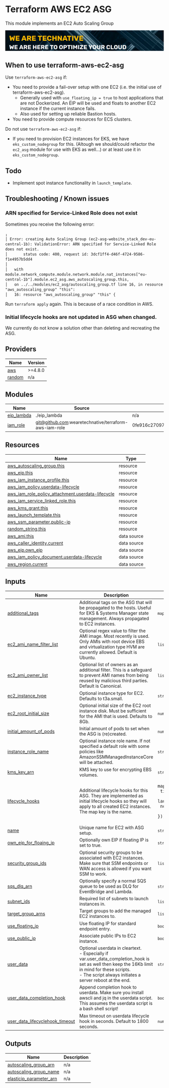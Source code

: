 # Terraform AWS EC2 ASG

This module implements an EC2 Auto Scaling Group

[![](we-are-technative.png)](https://www.technative.nl)

## When to use terraform-aws-ec2-asg

Use `terraform-aws-ec2-asg` if:

- You need to provide a fail-over setup with one EC2 (i.e. the initial use of terraform-aws-ec2-asg).
  - Generally used with `use_floating_ip = true` to host applications that are
    not Dockerized. An EIP will be used and floats to another EC2 instance if
    the current instance fails.
  - Also used for setting up reliable Bastion hosts.
- You need to provide compute resources for ECS clusters.

Do not use `terraform-aws-ec2-asg` if:

- If you need to provision EC2 instances for EKS, we have `eks_custom_nodegroup` for this. (Altough we should/could refactor the `ec2_asg` module for use with EKS as well...) or at least use it in `eks_custom_nodegroup`.

## Todo

- Implement spot instance functionality in `launch_template`.

## Troubleshooting / Known issues

### ARN specified for Service-Linked Role does not exist

Sometimes you receive the following error:

```
╷
│ Error: creating Auto Scaling Group (ec2-asg-website_stack_dev-eu-central-1b): ValidationError: ARN specified for Service-Linked Role does not exist.
│       status code: 400, request id: 3dcf1ff4-d46f-4724-9586-f1e4957b5dd4
│
│   with module.network_compute.module.network.module.nat_instances["eu-central-1b"].module.ec2_asg.aws_autoscaling_group.this,
│   on ../../modules/ec2_asg/autoscaling_group.tf line 16, in resource "aws_autoscaling_group" "this":
│   16: resource "aws_autoscaling_group" "this" {
```

Run `terraform apply` again. This is because of a race condition in AWS.


### Initial lifecycle hooks are not updated in ASG when changed.

We currently do not know a solution other than deleting and recreating the ASG.

<!-- BEGIN_TF_DOCS -->
## Providers

| Name | Version |
|------|---------|
| <a name="provider_aws"></a> [aws](#provider\_aws) | >=4.8.0 |
| <a name="provider_random"></a> [random](#provider\_random) | n/a |

## Modules

| Name | Source | Version |
|------|--------|---------|
| <a name="module_eip_lambda"></a> [eip\_lambda](#module\_eip\_lambda) | ./eip_lambda | n/a |
| <a name="module_iam_role"></a> [iam\_role](#module\_iam\_role) | git@github.com:wearetechnative/terraform-aws-iam-role | 0fe916c27097706237692122e09f323f55e8237e |

## Resources

| Name | Type |
|------|------|
| [aws_autoscaling_group.this](https://registry.terraform.io/providers/hashicorp/aws/latest/docs/resources/autoscaling_group) | resource |
| [aws_eip.this](https://registry.terraform.io/providers/hashicorp/aws/latest/docs/resources/eip) | resource |
| [aws_iam_instance_profile.this](https://registry.terraform.io/providers/hashicorp/aws/latest/docs/resources/iam_instance_profile) | resource |
| [aws_iam_policy.userdata-lifecycle](https://registry.terraform.io/providers/hashicorp/aws/latest/docs/resources/iam_policy) | resource |
| [aws_iam_role_policy_attachment.userdata-lifecycle](https://registry.terraform.io/providers/hashicorp/aws/latest/docs/resources/iam_role_policy_attachment) | resource |
| [aws_iam_service_linked_role.this](https://registry.terraform.io/providers/hashicorp/aws/latest/docs/resources/iam_service_linked_role) | resource |
| [aws_kms_grant.this](https://registry.terraform.io/providers/hashicorp/aws/latest/docs/resources/kms_grant) | resource |
| [aws_launch_template.this](https://registry.terraform.io/providers/hashicorp/aws/latest/docs/resources/launch_template) | resource |
| [aws_ssm_parameter.public-ip](https://registry.terraform.io/providers/hashicorp/aws/latest/docs/resources/ssm_parameter) | resource |
| [random_string.this](https://registry.terraform.io/providers/hashicorp/random/latest/docs/resources/string) | resource |
| [aws_ami.this](https://registry.terraform.io/providers/hashicorp/aws/latest/docs/data-sources/ami) | data source |
| [aws_caller_identity.current](https://registry.terraform.io/providers/hashicorp/aws/latest/docs/data-sources/caller_identity) | data source |
| [aws_eip.own_eip](https://registry.terraform.io/providers/hashicorp/aws/latest/docs/data-sources/eip) | data source |
| [aws_iam_policy_document.userdata-lifecycle](https://registry.terraform.io/providers/hashicorp/aws/latest/docs/data-sources/iam_policy_document) | data source |
| [aws_region.current](https://registry.terraform.io/providers/hashicorp/aws/latest/docs/data-sources/region) | data source |

## Inputs

| Name | Description | Type | Default | Required |
|------|-------------|------|---------|:--------:|
| <a name="input_additional_tags"></a> [additional\_tags](#input\_additional\_tags) | Additional tags on the ASG that will be propagated to the hosts. Useful for EKS & Systems Manager state management. Always propagated to EC2 instances. | `map(string)` | `{}` | no |
| <a name="input_ec2_ami_name_filter_list"></a> [ec2\_ami\_name\_filter\_list](#input\_ec2\_ami\_name\_filter\_list) | Optional regex value to filter the AMI image. Most recently is used. Only AMIs with root device EBS and virtualization type HVM are currently allowed. Default is Ubuntu. | `list(string)` | <pre>[<br>  "ubuntu/images/hvm-ssd/ubuntu-focal-20.04-amd64-server-*"<br>]</pre> | no |
| <a name="input_ec2_ami_owner_list"></a> [ec2\_ami\_owner\_list](#input\_ec2\_ami\_owner\_list) | Optional list of owners as an additional filter. This is a safeguard to prevent AMI names from being reused by malicious third parties. Default is Canonical. | `list(string)` | <pre>[<br>  "099720109477"<br>]</pre> | no |
| <a name="input_ec2_instance_type"></a> [ec2\_instance\_type](#input\_ec2\_instance\_type) | Optional instance type for EC2. Defaults to t3a.small. | `string` | `"t3a.small"` | no |
| <a name="input_ec2_root_initial_size"></a> [ec2\_root\_initial\_size](#input\_ec2\_root\_initial\_size) | Optional initial size of the EC2 root instance disk. Must be sufficient for the AMI that is used. Defaults to 8Gb. | `number` | `8` | no |
| <a name="input_initial_amount_of_pods"></a> [initial\_amount\_of\_pods](#input\_initial\_amount\_of\_pods) | Initial amount of pods to set when the ASG is (re)created. | `number` | `0` | no |
| <a name="input_instance_role_name"></a> [instance\_role\_name](#input\_instance\_role\_name) | Optional instance role name. If not specified a default role with some policies like AmazonSSMManagedInstanceCore will be attached. | `string` | `null` | no |
| <a name="input_kms_key_arn"></a> [kms\_key\_arn](#input\_kms\_key\_arn) | KMS key to use for encrypting EBS volumes. | `string` | n/a | yes |
| <a name="input_lifecycle_hooks"></a> [lifecycle\_hooks](#input\_lifecycle\_hooks) | Additional lifecycle hooks for this ASG. They are implemented as initial lifecycle hooks so they will apply to all created EC2 instances. The map key is the name. | <pre>map(object({<br>    timeout_in_seconds = number<br>    launch_lifecycle = bool<br>    notification_metadata = string<br>  }))</pre> | `{}` | no |
| <a name="input_name"></a> [name](#input\_name) | Unique name for EC2 with ASG setup. | `string` | n/a | yes |
| <a name="input_own_eip_for_floaing_ip"></a> [own\_eip\_for\_floaing\_ip](#input\_own\_eip\_for\_floaing\_ip) | Optionally own EIP if floating IP is set to true. | `string` | `null` | no |
| <a name="input_security_group_ids"></a> [security\_group\_ids](#input\_security\_group\_ids) | Optional security groups to be associated with EC2 instances. Make sure that SSM endpoints or WAN access is allowed if you want SSM to work. | `list(string)` | `[]` | no |
| <a name="input_sqs_dlq_arn"></a> [sqs\_dlq\_arn](#input\_sqs\_dlq\_arn) | Optionally specify a normal SQS queue to be used as DLQ for EventBridge and Lambda. | `string` | `null` | no |
| <a name="input_subnet_ids"></a> [subnet\_ids](#input\_subnet\_ids) | Required list of subnets to launch instances in. | `list(string)` | n/a | yes |
| <a name="input_target_group_arns"></a> [target\_group\_arns](#input\_target\_group\_arns) | Target groups to add the managed EC2 instances to. | `list(string)` | `[]` | no |
| <a name="input_use_floating_ip"></a> [use\_floating\_ip](#input\_use\_floating\_ip) | Use floating IP for standard endpoint entry. | `bool` | `true` | no |
| <a name="input_use_public_ip"></a> [use\_public\_ip](#input\_use\_public\_ip) | Associate public IPs to EC2 instance. | `bool` | `false` | no |
| <a name="input_user_data"></a> [user\_data](#input\_user\_data) | Optional userdata in cleartext.<br>- Especially if var.user\_data\_completion\_hook is set as well then keep the 16Kb limit in mind for these scripts.<br>- The script always initiates a server reboot at the end. | `string` | `""` | no |
| <a name="input_user_data_completion_hook"></a> [user\_data\_completion\_hook](#input\_user\_data\_completion\_hook) | Append completion hook to userdata. Make sure you install awscli and jq in the userdata script. This assumes the userdata script is a bash shell script! | `bool` | `false` | no |
| <a name="input_user_data_lifecyclehook_timeout"></a> [user\_data\_lifecyclehook\_timeout](#input\_user\_data\_lifecyclehook\_timeout) | Max timeout on userdata lifecycle hook in seconds. Default to 1800 seconds. | `number` | `1800` | no |

## Outputs

| Name | Description |
|------|-------------|
| <a name="output_autoscaling_group_arn"></a> [autoscaling\_group\_arn](#output\_autoscaling\_group\_arn) | n/a |
| <a name="output_autoscaling_group_name"></a> [autoscaling\_group\_name](#output\_autoscaling\_group\_name) | n/a |
| <a name="output_elasticip_parameter_arn"></a> [elasticip\_parameter\_arn](#output\_elasticip\_parameter\_arn) | n/a |
<!-- END_TF_DOCS -->
